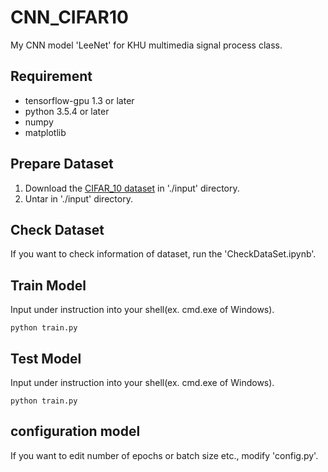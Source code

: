 # CNN_CIFAR10
My CNN model 'LeeNet' for KHU multimedia signal process class.

## Requirement
- tensorflow-gpu 1.3 or later
- python 3.5.4 or later
- numpy
- matplotlib

## Prepare Dataset
1. Download the [CIFAR_10 dataset](https://www.cs.toronto.edu/~kriz/cifar-10-python.tar.gz) in './input' directory.
2. Untar in './input' directory.

## Check Dataset
If you want to check information of dataset, run the 'CheckDataSet.ipynb'.

## Train Model
Input under instruction into your shell(ex. cmd.exe of Windows).
```
python train.py
```

## Test Model
Input under instruction into your shell(ex. cmd.exe of Windows).
```
python train.py
```

## configuration model
If you want to edit number of epochs or batch size etc., modify 'config.py'.
